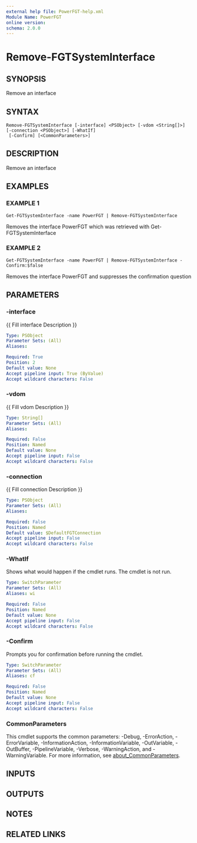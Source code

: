 ```yaml
---
external help file: PowerFGT-help.xml
Module Name: PowerFGT
online version:
schema: 2.0.0
---
```


# Remove-FGTSystemInterface

## SYNOPSIS
Remove an interface

## SYNTAX

```
Remove-FGTSystemInterface [-interface] <PSObject> [-vdom <String[]>] [-connection <PSObject>] [-WhatIf]
 [-Confirm] [<CommonParameters>]
```

## DESCRIPTION
Remove an interface

## EXAMPLES

### EXAMPLE 1
```
Get-FGTSystemInterface -name PowerFGT | Remove-FGTSystemInterface
```

Removes the interface PowerFGT which was retrieved with Get-FGTSystemInterface

### EXAMPLE 2
```
Get-FGTSystemInterface -name PowerFGT | Remove-FGTSystemInterface -Confirm:$false
```

Removes the interface PowerFGT and suppresses the confirmation question

## PARAMETERS

### -interface
{{ Fill interface Description }}

```yaml
Type: PSObject
Parameter Sets: (All)
Aliases:

Required: True
Position: 2
Default value: None
Accept pipeline input: True (ByValue)
Accept wildcard characters: False
```

### -vdom
{{ Fill vdom Description }}

```yaml
Type: String[]
Parameter Sets: (All)
Aliases:

Required: False
Position: Named
Default value: None
Accept pipeline input: False
Accept wildcard characters: False
```

### -connection
{{ Fill connection Description }}

```yaml
Type: PSObject
Parameter Sets: (All)
Aliases:

Required: False
Position: Named
Default value: $DefaultFGTConnection
Accept pipeline input: False
Accept wildcard characters: False
```

### -WhatIf
Shows what would happen if the cmdlet runs.
The cmdlet is not run.

```yaml
Type: SwitchParameter
Parameter Sets: (All)
Aliases: wi

Required: False
Position: Named
Default value: None
Accept pipeline input: False
Accept wildcard characters: False
```

### -Confirm
Prompts you for confirmation before running the cmdlet.

```yaml
Type: SwitchParameter
Parameter Sets: (All)
Aliases: cf

Required: False
Position: Named
Default value: None
Accept pipeline input: False
Accept wildcard characters: False
```

### CommonParameters
This cmdlet supports the common parameters: -Debug, -ErrorAction, -ErrorVariable, -InformationAction, -InformationVariable, -OutVariable, -OutBuffer, -PipelineVariable, -Verbose, -WarningAction, and -WarningVariable. For more information, see [about_CommonParameters](http://go.microsoft.com/fwlink/?LinkID=113216).

## INPUTS

## OUTPUTS

## NOTES

## RELATED LINKS
